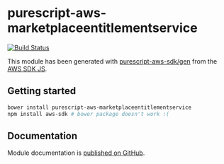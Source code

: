 # purescript-aws-marketplaceentitlementservice

[![Build Status](https://app.wercker.com/status/5909b9e96d1080804b17a28f72f87b6b/s/master)](https://app.wercker.com/project/byKey/5909b9e96d1080804b17a28f72f87b6b)

This module has been generated with [purescript-aws-sdk/gen](https://github.com/purescript-aws-sdk/gen) from the [AWS SDK JS](https://github.com/aws/aws-sdk-js).

## Getting started

```sh
bower install purescript-aws-marketplaceentitlementservice
npm install aws-sdk # bower package doesn't work :(
```

## Documentation

Module documentation is [published on GitHub](https://github.com/purescript-aws-sdk/purescript-aws-marketplaceentitlementservice/tree/master/docs).
